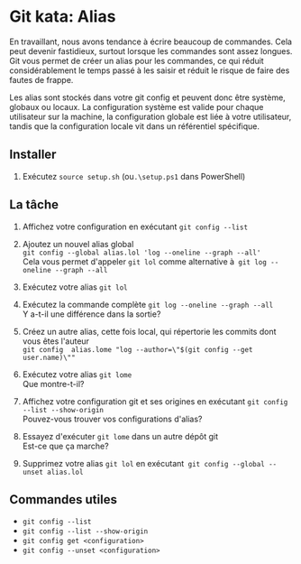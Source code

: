 # Git kata: Alias

En travaillant, nous avons tendance à écrire beaucoup de commandes. Cela peut devenir fastidieux, surtout lorsque les commandes sont assez longues. Git vous permet de créer un alias pour les commandes, ce qui réduit considérablement le temps passé à les saisir et réduit le risque de faire des fautes de frappe.

Les alias sont stockés dans votre git config et peuvent donc être système, globaux ou locaux. La configuration système est valide pour chaque utilisateur sur la machine, la configuration globale est liée à votre utilisateur, tandis que la configuration locale vit dans un référentiel spécifique.

## Installer

1. Exécutez `source setup.sh` (ou`.\setup.ps1` dans PowerShell)

## La tâche

1. Affichez votre configuration en exécutant `git config --list`

2. Ajoutez un nouvel alias global \
 `git config --global alias.lol 'log --oneline --graph --all'` \
 Cela vous permet d'appeler `git lol` comme alternative à` git log --oneline --graph --all`

3. Exécutez votre alias `git lol`

4. Exécutez la commande complète `git log --oneline --graph --all` \
Y a-t-il une différence dans la sortie?

5. Créez un autre alias, cette fois local, qui répertorie les commits dont vous êtes l'auteur \
`git config  alias.lome "log --author=\"$(git config --get user.name)\""`

6. Exécutez votre alias `git lome` \
 Que montre-t-il?

7. Affichez votre configuration git et ses origines en exécutant `git config --list --show-origin` \
 Pouvez-vous trouver vos configurations d'alias?

8. Essayez d'exécuter `git lome` dans un autre dépôt git \
 Est-ce que ça marche?

9. Supprimez votre alias `git lol` en exécutant` git config --global --unset alias.lol`

## Commandes utiles

- `git config --list`
- `git config --list --show-origin`
- `git config get <configuration>`
- `git config --unset <configuration>`
